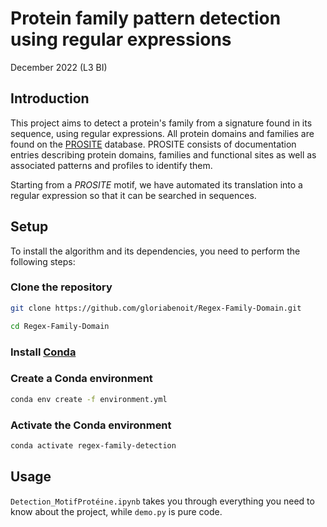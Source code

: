 # Protein family pattern detection using regular expressions
December 2022 (L3 BI)

## Introduction

This project aims to detect a protein's family from a signature found in its sequence, using regular expressions.
All protein domains and families are found on the [PROSITE](https://prosite.expasy.org/) database. 
PROSITE consists of documentation entries describing protein domains, families and functional sites as well as associated patterns and profiles to identify them.

Starting from a *PROSITE* motif, we have automated its translation into a regular expression so that it can be searched in sequences. 

## Setup

To install the algorithm and its dependencies, you need to perform the following steps:

### Clone the repository

```bash
git clone https://github.com/gloriabenoit/Regex-Family-Domain.git

cd Regex-Family-Domain
```

### Install [Conda](https://docs.conda.io/projects/conda/en/latest/user-guide/install/index.html)

### Create a Conda environment

```bash
conda env create -f environment.yml
```

### Activate the Conda environment

```bash
conda activate regex-family-detection
```

## Usage

`Detection_MotifProtéine.ipynb` takes you through everything you need to know about the project, while `demo.py` is pure code.

